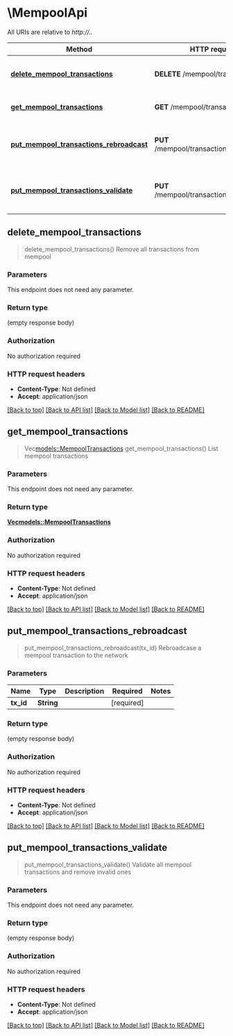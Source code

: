 # \MempoolApi

All URIs are relative to *http://..*

Method | HTTP request | Description
------------- | ------------- | -------------
[**delete_mempool_transactions**](MempoolApi.md#delete_mempool_transactions) | **DELETE** /mempool/transactions | Remove all transactions from mempool
[**get_mempool_transactions**](MempoolApi.md#get_mempool_transactions) | **GET** /mempool/transactions | List mempool transactions
[**put_mempool_transactions_rebroadcast**](MempoolApi.md#put_mempool_transactions_rebroadcast) | **PUT** /mempool/transactions/rebroadcast | Rebroadcase a mempool transaction to the network
[**put_mempool_transactions_validate**](MempoolApi.md#put_mempool_transactions_validate) | **PUT** /mempool/transactions/validate | Validate all mempool transactions and remove invalid ones



## delete_mempool_transactions

> delete_mempool_transactions()
Remove all transactions from mempool

### Parameters

This endpoint does not need any parameter.

### Return type

 (empty response body)

### Authorization

No authorization required

### HTTP request headers

- **Content-Type**: Not defined
- **Accept**: application/json

[[Back to top]](#) [[Back to API list]](../README.md#documentation-for-api-endpoints) [[Back to Model list]](../README.md#documentation-for-models) [[Back to README]](../README.md)


## get_mempool_transactions

> Vec<models::MempoolTransactions> get_mempool_transactions()
List mempool transactions

### Parameters

This endpoint does not need any parameter.

### Return type

[**Vec<models::MempoolTransactions>**](MempoolTransactions.md)

### Authorization

No authorization required

### HTTP request headers

- **Content-Type**: Not defined
- **Accept**: application/json

[[Back to top]](#) [[Back to API list]](../README.md#documentation-for-api-endpoints) [[Back to Model list]](../README.md#documentation-for-models) [[Back to README]](../README.md)


## put_mempool_transactions_rebroadcast

> put_mempool_transactions_rebroadcast(tx_id)
Rebroadcase a mempool transaction to the network

### Parameters


Name | Type | Description  | Required | Notes
------------- | ------------- | ------------- | ------------- | -------------
**tx_id** | **String** |  | [required] |

### Return type

 (empty response body)

### Authorization

No authorization required

### HTTP request headers

- **Content-Type**: Not defined
- **Accept**: application/json

[[Back to top]](#) [[Back to API list]](../README.md#documentation-for-api-endpoints) [[Back to Model list]](../README.md#documentation-for-models) [[Back to README]](../README.md)


## put_mempool_transactions_validate

> put_mempool_transactions_validate()
Validate all mempool transactions and remove invalid ones

### Parameters

This endpoint does not need any parameter.

### Return type

 (empty response body)

### Authorization

No authorization required

### HTTP request headers

- **Content-Type**: Not defined
- **Accept**: application/json

[[Back to top]](#) [[Back to API list]](../README.md#documentation-for-api-endpoints) [[Back to Model list]](../README.md#documentation-for-models) [[Back to README]](../README.md)

